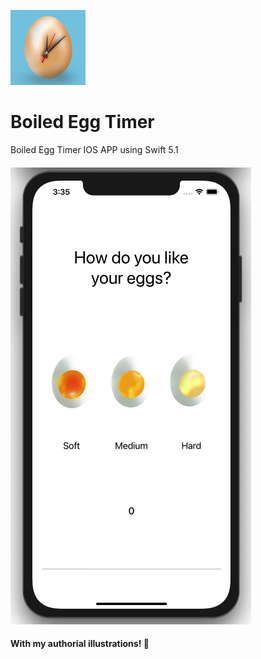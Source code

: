 ![Image](https://raw.githubusercontent.com/joaoipiraja/Boiled-Egg-Timer/master/Boiled%20Egg%20Timer/Assets.xcassets/AppIcon.appiconset/120.png)
# Boiled Egg Timer
Boiled Egg Timer IOS APP using Swift 5.1
#### ![Image](https://raw.githubusercontent.com/joaoipiraja/Boiled-Egg-Timer/master/screenshots/screenshot1.png)
#### With my authorial illustrations! 🎨


